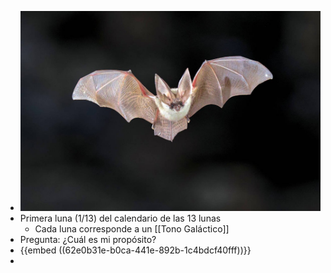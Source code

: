 - ![murcielago.jpg](../assets/murcielago_1658893970707_0.jpg)
- Primera luna (1/13) del calendario de las 13 lunas
	- Cada luna corresponde a un [[Tono Galáctico]]
- Pregunta: ¿Cuál es mi propósito?
- {{embed ((62e0b31e-b0ca-441e-892b-1c4bdcf40fff))}}
-